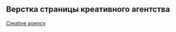 ## Верстка страницы креативного агентства
[Creative agency](https://victoriyab.github.io/Creative-agency/)
